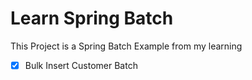 # Learn Spring Batch

This Project is a Spring Batch Example from my learning

 - [x] Bulk Insert Customer Batch
